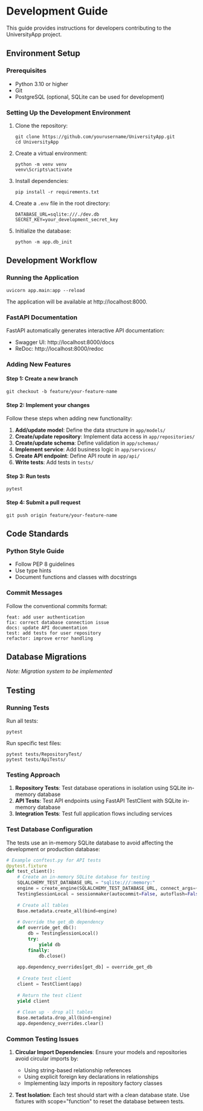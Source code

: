 # Development Guide

This guide provides instructions for developers contributing to the UniversityApp project.

## Environment Setup

### Prerequisites

- Python 3.10 or higher
- Git
- PostgreSQL (optional, SQLite can be used for development)

### Setting Up the Development Environment

1. Clone the repository:
   ```
   git clone https://github.com/yourusername/UniversityApp.git
   cd UniversityApp
   ```

2. Create a virtual environment:
   ```
   python -m venv venv
   venv\Scripts\activate
   ```

3. Install dependencies:
   ```
   pip install -r requirements.txt
   ```

4. Create a `.env` file in the root directory:
   ```
   DATABASE_URL=sqlite:///./dev.db
   SECRET_KEY=your_development_secret_key
   ```

5. Initialize the database:
   ```
   python -m app.db_init
   ```

## Development Workflow

### Running the Application

```
uvicorn app.main:app --reload
```

The application will be available at http://localhost:8000.

### FastAPI Documentation

FastAPI automatically generates interactive API documentation:

- Swagger UI: http://localhost:8000/docs
- ReDoc: http://localhost:8000/redoc

### Adding New Features

#### Step 1: Create a new branch

```
git checkout -b feature/your-feature-name
```

#### Step 2: Implement your changes

Follow these steps when adding new functionality:

1. **Add/update model**: Define the data structure in `app/models/`
2. **Create/update repository**: Implement data access in `app/repositories/`
3. **Create/update schema**: Define validation in `app/schemas/`
4. **Implement service**: Add business logic in `app/services/`
5. **Create API endpoint**: Define API route in `app/api/`
6. **Write tests**: Add tests in `tests/`

#### Step 3: Run tests

```
pytest
```

#### Step 4: Submit a pull request

```
git push origin feature/your-feature-name
```

## Code Standards

### Python Style Guide

- Follow PEP 8 guidelines
- Use type hints
- Document functions and classes with docstrings

### Commit Messages

Follow the conventional commits format:

```
feat: add user authentication
fix: correct database connection issue
docs: update API documentation
test: add tests for user repository
refactor: improve error handling
```

## Database Migrations

*Note: Migration system to be implemented*

## Testing

### Running Tests

Run all tests:
```
pytest
```

Run specific test files:
```
pytest tests/RepositoryTest/
pytest tests/ApiTests/
```

### Testing Approach

1. **Repository Tests**: Test database operations in isolation using SQLite in-memory database
2. **API Tests**: Test API endpoints using FastAPI TestClient with SQLite in-memory database
3. **Integration Tests**: Test full application flows including services

### Test Database Configuration

The tests use an in-memory SQLite database to avoid affecting the development or production database:

```python
# Example conftest.py for API tests
@pytest.fixture
def test_client():
    # Create an in-memory SQLite database for testing
    SQLALCHEMY_TEST_DATABASE_URL = "sqlite:///:memory:"
    engine = create_engine(SQLALCHEMY_TEST_DATABASE_URL, connect_args={"check_same_thread": False})
    TestingSessionLocal = sessionmaker(autocommit=False, autoflush=False, bind=engine)
    
    # Create all tables
    Base.metadata.create_all(bind=engine)
    
    # Override the get_db dependency
    def override_get_db():
        db = TestingSessionLocal()
        try:
            yield db
        finally:
            db.close()
    
    app.dependency_overrides[get_db] = override_get_db
    
    # Create test client
    client = TestClient(app)
    
    # Return the test client
    yield client
    
    # Clean up - drop all tables
    Base.metadata.drop_all(bind=engine)
    app.dependency_overrides.clear()
```

### Common Testing Issues

1. **Circular Import Dependencies**: Ensure your models and repositories avoid circular imports by:
   - Using string-based relationship references
   - Using explicit foreign key declarations in relationships
   - Implementing lazy imports in repository factory classes

2. **Test Isolation**: Each test should start with a clean database state. Use fixtures with scope="function" to reset the database between tests.
